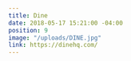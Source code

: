 ```yaml
---
title: Dine
date: 2018-05-17 15:21:00 -04:00
position: 9
image: "/uploads/DINE.jpg"
link: https://dinehq.com/
---
```


